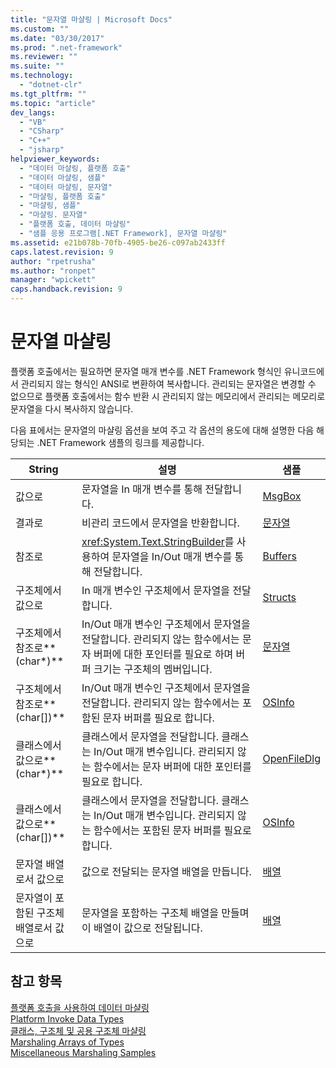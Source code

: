 ```yaml
---
title: "문자열 마샬링 | Microsoft Docs"
ms.custom: ""
ms.date: "03/30/2017"
ms.prod: ".net-framework"
ms.reviewer: ""
ms.suite: ""
ms.technology: 
  - "dotnet-clr"
ms.tgt_pltfrm: ""
ms.topic: "article"
dev_langs: 
  - "VB"
  - "CSharp"
  - "C++"
  - "jsharp"
helpviewer_keywords: 
  - "데이터 마샬링, 플랫폼 호출"
  - "데이터 마샬링, 샘플"
  - "데이터 마샬링, 문자열"
  - "마샬링, 플랫폼 호출"
  - "마샬링, 샘플"
  - "마샬링. 문자열"
  - "플랫폼 호출, 데이터 마샬링"
  - "샘플 응용 프로그램[.NET Framework], 문자열 마샬링"
ms.assetid: e21b078b-70fb-4905-be26-c097ab2433ff
caps.latest.revision: 9
author: "rpetrusha"
ms.author: "ronpet"
manager: "wpickett"
caps.handback.revision: 9
---
```

# 문자열 마샬링
플랫폼 호출에서는 필요하면 문자열 매개 변수를 .NET Framework 형식인 유니코드에서 관리되지 않는 형식인 ANSI로 변환하여 복사합니다.  관리되는 문자열은 변경할 수 없으므로 플랫폼 호출에서는 함수 반환 시 관리되지 않는 메모리에서 관리되는 메모리로 문자열을 다시 복사하지 않습니다.  
  
 다음 표에서는 문자열의 마샬링 옵션을 보여 주고 각 옵션의 용도에 대해 설명한 다음 해당되는 .NET Framework 샘플의 링크를 제공합니다.  
  
|String|설명|샘플|  
|------------|--------|--------|  
|값으로|문자열을 In 매개 변수를 통해 전달합니다.|[MsgBox](../../../docs/framework/interop/msgbox-sample.md)|  
|결과로|비관리 코드에서 문자열을 반환합니다.|[문자열](http://msdn.microsoft.com/ko-kr/be9e82a3-dc95-4aaa-9396-61b66e467e02)|  
|참조로|<xref:System.Text.StringBuilder>를 사용하여 문자열을 In\/Out 매개 변수를 통해 전달합니다.|[Buffers](http://msdn.microsoft.com/ko-kr/e30d36e8-d7c4-4936-916a-8fdbe4d9ffd5)|  
|구조체에서 값으로|In 매개 변수인 구조체에서 문자열을 전달합니다.|[Structs](http://msdn.microsoft.com/ko-kr/96a62265-dcf9-4608-bc0a-1f762ab9f48e)|  
|구조체에서 참조로**\(char\*\)**|In\/Out 매개 변수인 구조체에서 문자열을 전달합니다.  관리되지 않는 함수에서는 문자 버퍼에 대한 포인터를 필요로 하며 버퍼 크기는 구조체의 멤버입니다.|[문자열](http://msdn.microsoft.com/ko-kr/be9e82a3-dc95-4aaa-9396-61b66e467e02)|  
|구조체에서 참조로**\(char\[\]\)**|In\/Out 매개 변수인 구조체에서 문자열을 전달합니다.  관리되지 않는 함수에서는 포함된 문자 버퍼를 필요로 합니다.|[OSInfo](http://msdn.microsoft.com/ko-kr/69d89067-507b-41fe-859d-30bf3ff29455)|  
|클래스에서 값으로**\(char\*\)**|클래스에서 문자열을 전달합니다. 클래스는 In\/Out 매개 변수입니다.  관리되지 않는 함수에서는 문자 버퍼에 대한 포인터를 필요로 합니다.|[OpenFileDlg](http://msdn.microsoft.com/ko-kr/b7dea792-cb92-4baf-ac7b-6a24803e6c75)|  
|클래스에서 값으로**\(char\[\]\)**|클래스에서 문자열을 전달합니다. 클래스는 In\/Out 매개 변수입니다.  관리되지 않는 함수에서는 포함된 문자 버퍼를 필요로 합니다.|[OSInfo](http://msdn.microsoft.com/ko-kr/69d89067-507b-41fe-859d-30bf3ff29455)|  
|문자열 배열로서 값으로|값으로 전달되는 문자열 배열을 만듭니다.|[배열](../../../docs/framework/interop/marshaling-different-types-of-arrays.md)|  
|문자열이 포함된 구조체 배열로서 값으로|문자열을 포함하는 구조체 배열을 만들며 이 배열이 값으로 전달됩니다.|[배열](../../../docs/framework/interop/marshaling-different-types-of-arrays.md)|  
  
## 참고 항목  
 [플랫폼 호출을 사용하여 데이터 마샬링](../../../docs/framework/interop/marshaling-data-with-platform-invoke.md)   
 [Platform Invoke Data Types](http://msdn.microsoft.com/ko-kr/16014d9f-d6bd-481e-83f0-df11377c550f)   
 [클래스, 구조체 및 공용 구조체 마샬링](../../../docs/framework/interop/marshaling-classes-structures-and-unions.md)   
 [Marshaling Arrays of Types](http://msdn.microsoft.com/ko-kr/049b1c1b-228f-4445-88ec-91bc7fd4b1e8)   
 [Miscellaneous Marshaling Samples](http://msdn.microsoft.com/ko-kr/a915c948-54e9-4d0f-a525-95a77fd8ed70)